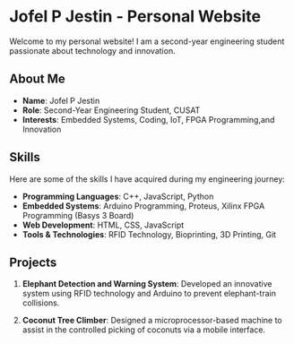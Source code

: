 # Jofel P Jestin - Personal Website

Welcome to my personal website! I am a second-year engineering student passionate about technology and innovation. 

## About Me
- **Name**: Jofel P Jestin
- **Role**: Second-Year Engineering Student, CUSAT
- **Interests**: Embedded Systems, Coding, IoT, FPGA Programming,and Innovation


## Skills
Here are some of the skills I have acquired during my engineering journey:

- **Programming Languages**: C++, JavaScript, Python
- **Embedded Systems**: Arduino Programming, Proteus, Xilinx FPGA Programming (Basys 3 Board)
- **Web Development**: HTML, CSS, JavaScript
- **Tools & Technologies**: RFID Technology, Bioprinting, 3D Printing, Git

## Projects
1. **Elephant Detection and Warning System**: Developed an innovative system using RFID technology and Arduino to prevent elephant-train collisions.

2. **Coconut Tree Climber**: Designed a microprocessor-based machine to assist in the controlled picking of coconuts via a mobile interface.
